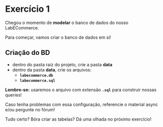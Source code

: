 # Exercício 1
Chegou o momento de **modelar** o banco de dados do nosso LabECommerce.

Para começar, vamos criar o banco de dados em si!

## Criação do BD
- dentro do pasta raiz do projeto, crie a pasta **data**
- dentro da pasta **data**, crie os arquivos:
  - **`labecommerce.db`**
  - **`labecommerce.sql`**

**Lembre-se:** usaremos o arquivo com extensão **`.sql`** para construir nossas queries!

Caso tenha problemas com essa configuração, referencie o material async e/ou pergunte no fórum!

Tudo certo? Bóra criar as tabelas? Dá uma olhada no próximo exercício!
